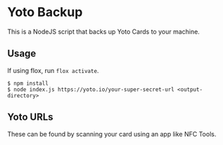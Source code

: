 # Yoto Backup

This is a NodeJS script that backs up Yoto Cards to your machine.

## Usage

If using flox, run `flox activate`.

```
$ npm install
$ node index.js https://yoto.io/your-super-secret-url <output-directory>
```

## Yoto URLs

These can be found by scanning your card using an app like NFC Tools.
